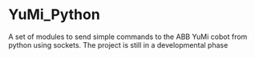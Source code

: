 # YuMi_Python
A set of modules to send simple commands to the ABB YuMi cobot from python using sockets.
The project is still in a developmental phase
